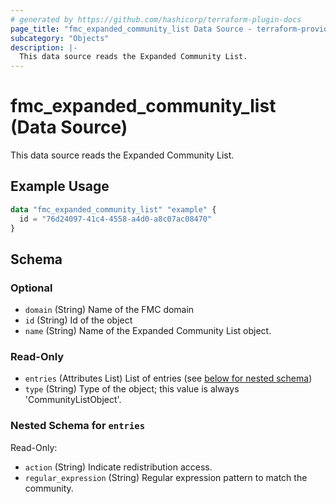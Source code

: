 ```yaml
---
# generated by https://github.com/hashicorp/terraform-plugin-docs
page_title: "fmc_expanded_community_list Data Source - terraform-provider-fmc"
subcategory: "Objects"
description: |-
  This data source reads the Expanded Community List.
---
```


# fmc_expanded_community_list (Data Source)

This data source reads the Expanded Community List.

## Example Usage

```terraform
data "fmc_expanded_community_list" "example" {
  id = "76d24097-41c4-4558-a4d0-a8c07ac08470"
}
```

<!-- schema generated by tfplugindocs -->
## Schema

### Optional

- `domain` (String) Name of the FMC domain
- `id` (String) Id of the object
- `name` (String) Name of the Expanded Community List object.

### Read-Only

- `entries` (Attributes List) List of entries (see [below for nested schema](#nestedatt--entries))
- `type` (String) Type of the object; this value is always 'CommunityListObject'.

<a id="nestedatt--entries"></a>
### Nested Schema for `entries`

Read-Only:

- `action` (String) Indicate redistribution access.
- `regular_expression` (String) Regular expression pattern to match the community.
